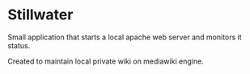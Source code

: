 # Stillwater
Small application that starts a local apache web server and monitors it status.

Created to maintain local private wiki on mediawiki engine.

